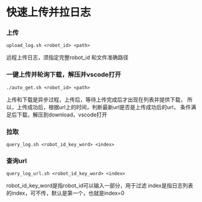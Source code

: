 # 快速上传并拉日志

### 上传
`upload_log.sh <robot_id> <path>`

远程上传日志，须指定完整robot_id 和文件准确路径

### 一键上传并轮询下载，解压并vscode打开
`./auto_get.sh <robot_id> <path>`

上传和下载是异步过程，上传后，等待上传完成后才出现在列表并提供下载，
所以，上传成功后，根据url上的时间，判断最新url是否是上传成功后的url，
条件满足后下载，解压到download，vscode打开

### 拉取
`query_log.sh <robot_id_key_word> <index>`

### 查询url
`query_log_url.sh <robot_id_key_word> <index>`

robot_id_key_word是指robot_id可以输入一部分，用于过滤
index是指日志列表的index，可不传，默认是第一个，也就是index=0